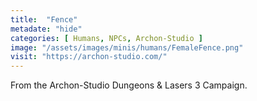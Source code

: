 ```yaml
---
title:  "Fence"
metadate: "hide"
categories: [ Humans, NPCs, Archon-Studio ]
image: "/assets/images/minis/humans/FemaleFence.png"
visit: "https://archon-studio.com/"
---
```

From the Archon-Studio Dungeons & Lasers 3 Campaign.